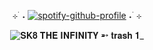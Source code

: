 <div align="center">

  ⊹ ࣪ ˖  [![spotify-github-profile](https://spotify-github-profile.kittinanx.com/api/view?uid=312jn2wjs4n4urso7liwgsknpsuq&cover_image=true&theme=natemoo-re&show_offline=false&background_color=121212&interchange=false&bar_color=f4b8d0&bar_color_cover=false)](https://github.com/kittinan/spotify-github-profile)  ˖ ࣪ ⊹
</div>
<div align="center">

![𝐒𝐊𝟖 𝐓𝐇𝐄 𝐈𝐍𝐅𝐈𝐍𝐈𝐓𝐘 ➵ 𝐭𝐫𝐚𝐬𝐡 𝟏_](https://github.com/user-attachments/assets/e43a19b5-d115-4ca1-8009-235cc31c121f)

</div>
<!--
**angurakei/angurakei** is a ✨ _special_ ✨ repository because its `README.md` (this file) appears on your GitHub profile.

Here are some ideas to get you started:

- 🔭 I’m currently working on ...
- 🌱 I’m currently learning ...
- 👯 I’m looking to collaborate on ...
- 🤔 I’m looking for help with ...
- 💬 Ask me about ...
- 📫 How to reach me: ...
- 😄 Pronouns: ...
- ⚡ Fun fact: ...
-->
